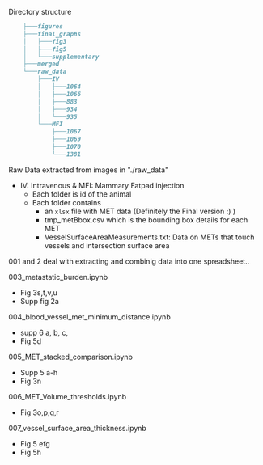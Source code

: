 Directory structure


```md
    ├───figures
    ├───final_graphs
    │   ├───fig3
    │   ├───fig5
    │   └───supplementary
    ├───merged
    └───raw_data
        ├───IV
        │   ├───1064
        │   ├───1066
        │   ├───883
        │   ├───934
        │   └───935
        └───MFI
            ├───1067
            ├───1069
            ├───1070
            └───1381
```
Raw Data extracted from images in "./raw_data"
- IV: Intravenous & MFI: Mammary Fatpad injection
    - Each folder is id of the animal
    - Each folder contains
        - an `xlsx` file with MET data (Definitely the Final version :) )
        - tmp_metBbox.csv which is the bounding box details for each MET
        - VesselSurfaceAreaMeasurements.txt: Data on METs that touch vessels and intersection surface area 

001 and 2 deal with  extracting and combinig data into one spreadsheet..

003_metastatic_burden.ipynb

- Fig 3s,t,v,u
- Supp fig 2a

004_blood_vessel_met_minimum_distance.ipynb
- supp 6 a, b, c, 
- Fig 5d

005_MET_stacked_comparison.ipynb

- Supp 5 a-h
- Fig 3n

006_MET_Volume_thresholds.ipynb
- Fig 3o,p,q,r

007_vessel_surface_area_thickness.ipynb
- Fig 5 efg
- Fig 5h